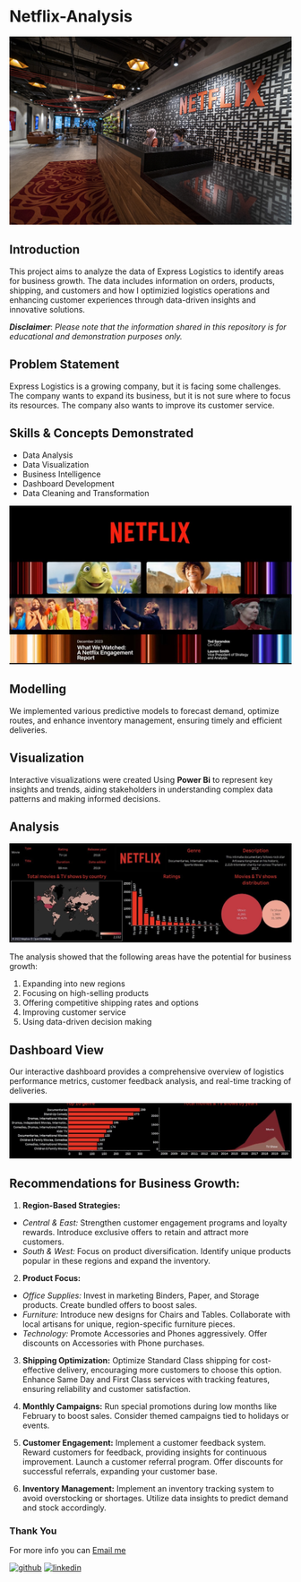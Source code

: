 # Netflix-Analysis

![Data Analyst](https://github.com/Tomidapo/Netflix-Analysis/blob/main/201911_singapore_selects_dsc05790.jpg)

## Introduction
This project aims to analyze the data of Express Logistics to identify areas for business growth. The data includes information on orders, products, shipping, and customers and how I optimizied logistics operations and enhancing customer experiences through data-driven insights and innovative solutions.

**_Disclaimer_**: _Please note that the information shared in this repository is for educational and demonstration purposes only._

## Problem Statement
Express Logistics is a growing company, but it is facing some challenges. The company wants to expand its business, but it is not sure where to focus its resources. The company also wants to improve its customer service.

## Skills & Concepts Demonstrated
- Data Analysis 
- Data Visualization
- Business Intelligence
- Dashboard Development
- Data Cleaning and Transformation

![Data Analyst](https://github.com/Tomidapo/Netflix-Analysis/blob/main/maxresdefault-2.jpg)

## Modelling
We implemented various predictive models to forecast demand, optimize routes, and enhance inventory management, ensuring timely and efficient deliveries.

## Visualization

Interactive visualizations were created Using **Power Bi** to represent key insights and trends, aiding stakeholders in understanding complex data patterns and making informed decisions.

## Analysis

![Data Analyst](https://github.com/Tomidapo/Netflix-Analysis/blob/main/maxresdefault%203.jpg)

The analysis showed that the following areas have the potential for business growth:
1. Expanding into new regions
2. Focusing on high-selling products
3. Offering competitive shipping rates and options
4. Improving customer service
5. Using data-driven decision making

## Dashboard View
Our interactive dashboard provides a comprehensive overview of logistics performance metrics, customer feedback analysis, and real-time tracking of deliveries.

![Data Analyst](https://github.com/Tomidapo/Netflix-Analysis/blob/main/maxresdefault%202.jpg)


## Recommendations for Business Growth:

1. **Region-Based Strategies:**
- _Central & East:_ Strengthen customer engagement programs and loyalty rewards. Introduce exclusive offers to retain and attract more customers.
- _South & West:_ Focus on product diversification. Identify unique products popular in these regions and expand the inventory.

 2. **Product Focus:**
- _Office Supplies:_ Invest in marketing Binders, Paper, and Storage products. Create bundled offers to boost sales.
- _Furniture:_ Introduce new designs for Chairs and Tables. Collaborate with local artisans for unique, region-specific furniture pieces.
- _Technology:_ Promote Accessories and Phones aggressively. Offer discounts on Accessories with Phone purchases.

3. **Shipping Optimization:**
Optimize Standard Class shipping for cost-effective delivery, encouraging more customers to choose this option.
Enhance Same Day and First Class services with tracking features, ensuring reliability and customer satisfaction.

4. **Monthly Campaigns:**
Run special promotions during low months like February to boost sales. Consider themed campaigns tied to holidays or events.

5. **Customer Engagement:**
Implement a customer feedback system. Reward customers for feedback, providing insights for continuous improvement.
Launch a customer referral program. Offer discounts for successful referrals, expanding your customer base.

6. **Inventory Management:**
Implement an inventory tracking system to avoid overstocking or shortages. Utilize data insights to predict demand and stock accordingly.


### Thank You 
For more info you can [Email me](tomidapo03@gmail.com)

[<img src='https://cdn.jsdelivr.net/npm/simple-icons@3.0.1/icons/github.svg' alt='github' height='40'>](https://github.com/Tomidapo)  [<img src='https://cdn.jsdelivr.net/npm/simple-icons@3.0.1/icons/linkedin.svg' alt='linkedin' height='40'>](https://www.linkedin.com/in/tomisinadedapo/)  





